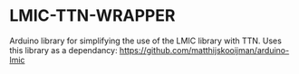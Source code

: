 # LMIC-TTN-WRAPPER
Arduino library for simplifying the use of the LMIC library with TTN. Uses this library as a dependancy: https://github.com/matthijskooijman/arduino-lmic
